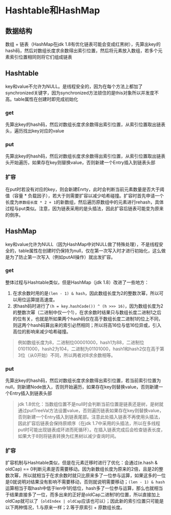 # Hashtable和HashMap

## 数据结构

数组 + 链表（HashMap在jdk 1.8有优化链表可能会变成红黑树），先算出key的hash码，然后对数组长度求余数得出索引位置，然后将元素放入数组，若多个元素索引位置相同则将它们组成链表

## Hashtable

key和value不允许为NULL。是线程安全的，因为在每个方法上都加了synchronized关键字，因为synchronized方法锁住的是this对象所以并发度不高。table属性在创建时即完成初始化

### get

先算出key的hash码，然后对数组长度求余数得出索引位置，从索引位置取出链表头，遍历找出key对应的value

### put

先算出key的hash码，然后对数组长度求余数得出索引位置，从索引位置取出链表头开始遍历，如果存在key则替换value，否则新建一个Entry插入到链表头部

### 扩容

在put时若没有对应的key，则会新建Enrty，此时会判断当前元素数量是否大于阈值（容量 * 负载因子），若大于则需要扩容以减少哈希碰撞。扩容时首先申请一个长度为`原数组长度 * 2 + 1`的新数组，然后遍历原数组中的元素进行rehash，具体过程与put类似。注意，因为链表采用的是头插法，因此扩容后链表可能变为原来的倒序。

## HashMap

key和value允许为NULL（因为HashMap中对NULL做了特殊处理），不是线程安全的，table属性在创建时仍保持为null，仅在第一次写入时才进行初始化，这么做是为了防止第一次写入（例如putAll操作）就出发扩容。

### get

整体过程与Hashtable类似，但是HashMap（jdk 1.8）改进了一些地方：

1. 在求余数时用的是`(len - 1) & hash`，因此数组长度为2的整数次幂，所以可以用位运算提高速度。
2. 求hash码时进行了`(h = key.hashCode()) ^ (h >>> 16)`，因为数组长度为2的整数次幂（二进制中仅一个1），在求余数时结果只与数组长度二进制1之后的位有关，也就是所如果两个hash码仅在高于数组长度二进制1的位上不同，则这两个hash码算出来的索引必然相同；所以将高16位与低16位异或，引入高位的影响来减少哈希碰撞。

> 例如数组长度为8，二进制位00001000，hash1为88，二进制位01011000，hash2为104，二进制为01101000，hash1和hash2仅在高于第3位（从0开始）不同，所以两者对8求余数相等。

### put

先算出key的hash码，然后对数组长度求余数得出索引位置，若当前索引位置为null，则新建Node放入，否则开始遍历，如果存在key则替换value，否则新建一个Entry插入到链表头部

> jdk 1.8优化：当数组位置不是null时会判断当前位置是链表还是树，是树就通过putTreeVal方法设置value，否则遍历链表如果存在key则替换value，否则新建一个Entry插入到链表尾部。注意此处插入链表不再使用头插法，因此扩容后链表会保持原顺序（在jdk 1.7中采用的头插法，所以在多线程put时可能出现链表成环进而死循环）。在插入链表完成后会检查链表长度，如果大于8则将链表转换为红黑树以减少查询时间。

### 扩容

扩容机制与Hashtable类似，但是在元素迁移时进行了优化：会通过(e.hash & oldCap) == 0判断元素是否需要移动。因为新数组长度为原来的2倍，且是2的整数次幂，所以就相当于在求余数时就只比原来多了一位参与运算，如果这多的一位是0就说明对结果没有影响不需要移动，否则就说明需要移动；`(len - 1) & hash`运算相当于取hash中低于len中1的低位，hash多了一位参与运算，那么也就相当于结果直接多了一位，而多出来的正好是oldCap二进制1的位置，所以直接加上oldCap就可以了（`oldIndex | oldCap`应该也可以）；因此新的索引位置只可能是以下两种情况，1.与原来一样；2.等于原索引 + 原数组长度。